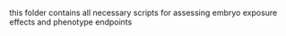 this folder contains all necessary scripts for assessing embryo exposure effects and phenotype endpoints 
